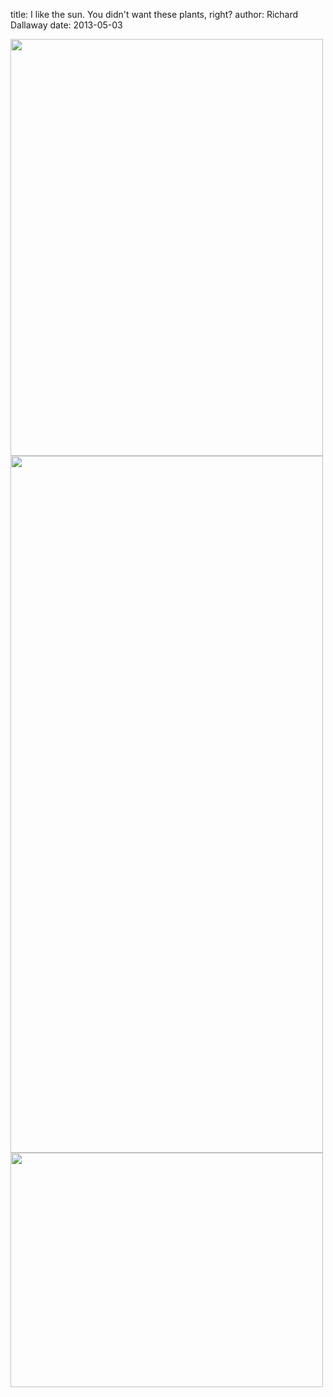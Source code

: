 
title: I like the sun. You didn't want these plants, right?
author: Richard Dallaway
date: 2013-05-03

<div><a href="/media/2013-05-03_104442.jpg"><img width="500" src="/media/2013-05-03_104442_500.jpg" height="667"></img></a></div><div><a href="/media/2013-05-03_104446.jpg"><img width="500" src="/media/2013-05-03_104446_500.jpg" height="1115"></img></a></div><div><a href="/media/2013-05-03_104630.jpg"><img width="500" src="/media/2013-05-03_104630_500.jpg" height="375"></img></a></div>



